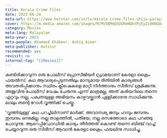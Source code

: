 ```yaml
---
title: Kerala Crime Files
date: 2023-06-24
meta-url: https://www.hotstar.com/in/tv/kerala-crime-files-shiju-parayil-veedu-neendakara/1260141610
cover: https://m.media-amazon.com/images/M/MV5BMmQ5OGRmNDktMjEyZi00NGUwLWFjYTUtZjM5OTdlZGY3N2MxXkEyXkFqcGdeQXVyMTU4Nzg2MTc4._V1_.jpg
category: Movies
meta-lang: Malayalam
meta-year: 2023
meta-people: Ahammed Khabeer, Ashiq Aimar
meta-publisher: Hotstar
recommended: yes
revisit: no
internal-tag: "[[Movies]]"
---
```


കണ്ടിരിക്കാവുന്ന ഒരു പോലീസ് പ്രൊസീജിയർ ഡ്രാമയാണ് കേരളാ ക്രൈം ഫയൽസ്. കഥ ആവശ്യപ്പെടുന്നതിലും മാന്യമായ രീതിയിൽ കാര്യങ്ങൾ അവതരിപ്പിക്കാനും സ്ഥിരം ക്ലീഷെകളെ മാറ്റി നിർത്താനും സീരീസ് ശ്രമിക്കുന്നു. അജുവിനു പോലീസ് വേഷം ചേരുന്നു എന്ന് മാത്രമല്ല, അത് കരിയറിലെ തന്നെ എറ്റവും നല്ല, പക്വതയുള്ള അഭിയനം കാഴ്ചവയ്ക്കാൻ പുള്ളിക്കാരനു സാധിക്കുന്നു. ലാലും തന്റെ റോൾ വൃത്തിക്ക് ചെയ്തു. 

'വൃത്തിയുള്ള' കഥ പറച്ചിലിനാണ് മാർക്ക്. അവാനശ്യ ജമ്പും ഹമ്പും ജമ്പനും തുമ്പനും ഒന്നുമില്ല. നല്ല താളത്തിൽ, പതിയേ, നല്ല രസത്തോടെ കഥ പറഞ്ഞു പോവുന്നു. ആറെപ്പിഡോഡിൽ കാര്യം തീർത്തത് കൊണ്ട് തന്നെ ബിഞ്ച് വാച്ച് ചെയ്യാവുന്ന ഒരു സീരീസ് ആവാൻ കേരളാ ക്രൈം ഫയലിനു സാധിച്ചു. 
